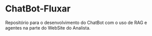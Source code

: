 # ChatBot-Fluxar
Repositório para o desenvolvimento do ChatBot com o uso de RAG e agentes na parte do WebSite do Analista.

